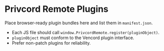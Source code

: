 # Privcord Remote Plugins

Place browser-ready plugin bundles here and list them in `manifest.json`.

- Each JS file should call `window.PrivcordRemote.register(pluginObject)`.
- `pluginObject` must conform to the Vencord plugin interface.
- Prefer non-patch plugins for reliability.
